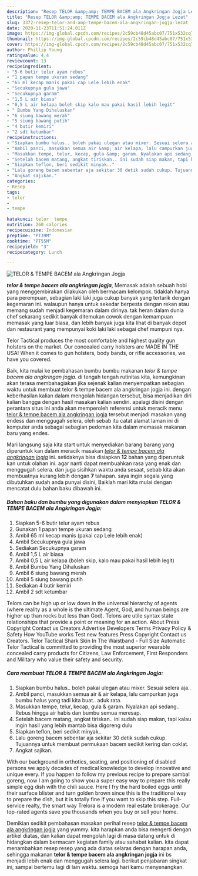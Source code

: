 ```yaml
---
description: "Resep TELOR &amp;amp; TEMPE BACEM ala Angkringan Jogja Lezat"
title: "Resep TELOR &amp;amp; TEMPE BACEM ala Angkringan Jogja Lezat"
slug: 3372-resep-telor-and-amp-tempe-bacem-ala-angkringan-jogja-lezat
date: 2020-11-23T11:51:24.011Z
image: https://img-global.cpcdn.com/recipes/2c59cb48d45abc07/751x532cq70/telor-tempe-bacem-ala-angkringan-jogja-foto-resep-utama.jpg
thumbnail: https://img-global.cpcdn.com/recipes/2c59cb48d45abc07/751x532cq70/telor-tempe-bacem-ala-angkringan-jogja-foto-resep-utama.jpg
cover: https://img-global.cpcdn.com/recipes/2c59cb48d45abc07/751x532cq70/telor-tempe-bacem-ala-angkringan-jogja-foto-resep-utama.jpg
author: Phillip Young
ratingvalue: 4.4
reviewcount: 13
recipeingredient:
- "5-6 butir telur ayam rebus"
- "1 papan tempe ukuran sedang"
- "65 ml kecap manis pakai cap Lele lebih enak"
- "Secukupnya gula jawa"
- "Secukupnya garam"
- "1,5 L air biasa"
- "0,5 L air kelapa boleh skip kalo mau pakai hasil lebih legit"
- " Bumbu Yang Dihaluskan"
- "6 siung bawang merah"
- "5 siung bawang putih"
- "4 butir kemiri"
- "2 sdt ketumbar"
recipeinstructions:
- "Siapkan bumbu halus.. boleh pakai ulegan atau mixer. Sesuai selera aja.."
- "Ambil panci, masukkan semua air &amp; air kelapa, lalu campurkan juga bumbu halus yang tadi kita buat.. aduk rata."
- "Masukkan tempe, telur, kecap, gula &amp; garam. Nyalakan api sedang.. Rebus hingga air habis dan bumbu semua meresap."
- "Setelah bacem matang, angkat tiriskan.. ini sudah siap makan, tapi kalau ingin hasil yang lebih mantab bisa digoreng dulu"
- "Siapkan teflon, beri sedikit minyak.."
- "Lalu goreng bacem sebentar aja sekitar 30 detik sudah cukup. Tujuannya untuk membuat permukaan bacem sedikit kering dan coklat."
- "Angkat sajikan."
categories:
- Resep
tags:
- telor
- 
- tempe

katakunci: telor  tempe 
nutrition: 260 calories
recipecuisine: Indonesian
preptime: "PT39M"
cooktime: "PT55M"
recipeyield: "3"
recipecategory: Lunch

---
```



![TELOR &amp; TEMPE BACEM ala Angkringan Jogja](https://img-global.cpcdn.com/recipes/2c59cb48d45abc07/751x532cq70/telor-tempe-bacem-ala-angkringan-jogja-foto-resep-utama.jpg)

<b><i>telor &amp; tempe bacem ala angkringan jogja</i></b>, Memasak adalah sebuah hobi yang menggembirakan dilakukan oleh bermacam kelompok. tidaklah hanya para perempuan, sebagian laki laki juga cukup banyak yang tertarik dengan kegemaran ini. walaupun hanya untuk sekedar berpesta dengan rekan atau memang sudah menjadi kegemaran dalam dirinya. tak heran dalam dunia chef sekarang sedikit banyak ditemukan cowok dengan kemampuan memasak yang luar biasa, dan lebih banyak juga kita lihat di banyak depot dan restaurant yang mempunyai koki laki laki sebagai chef mumpuni nya.

Telor Tactical produces the most comfortable and highest quality gun holsters on the market. Our concealed carry holsters are MADE IN THE USA! When it comes to gun holsters, body bands, or rifle accessories, we have you covered.

Baik, kita mulai ke pembahasan bumbu bumbu makanan <i>telor &amp; tempe bacem ala angkringan jogja</i>. di tengah tengah rutinitas kita, kemungkinan akan terasa membahagiakan jika sejenak kalian menyempatkan sebagian waktu untuk membuat telor &amp; tempe bacem ala angkringan jogja ini. dengan keberhasilan kalian dalam mengolah hidangan tersebut, bisa menjadikan diri kalian bangga dengan hasil masakan kalian sendiri. apalagi disini dengan perantara situs ini anda akan memperoleh referensi untuk meracik menu <u>telor &amp; tempe bacem ala angkringan jogja</u> tersebut menjadi masakan yang endess dan menggugah selera, oleh sebab itu catat alamat laman ini di komputer anda sebagai sebagian pedoman kita dalam memasak makanan baru yang endes.


Mari langsung saja kita start untuk menyediakan barang barang yang diperuntuk kan dalam meracik masakan <u><i>telor &amp; tempe bacem ala angkringan jogja</i></u> ini. setidaknya bisa disiapkan <b>12</b> bahan yang diperuntuk kan untuk olahan ini. agar nanti dapat membuahkan rasa yang enak dan menggugah selera. dan juga sisihkan waktu anda sesaat, sebab kita akan membuatnya kurang lebih dengan <b>7</b> tahapan. saya ingin segala yang dibutuhkan sudah anda punyai disini, Baiklah mari kita mulai dengan mencatat dulu bahan baku dibawah ini.

<!--inarticleads1-->

##### Bahan baku dan bumbu yang digunakan dalam menyiapkan TELOR &amp; TEMPE BACEM ala Angkringan Jogja:

1. Siapkan 5-6 butir telur ayam rebus
1. Gunakan 1 papan tempe ukuran sedang
1. Ambil 65 ml kecap manis (pakai cap Lele lebih enak)
1. Ambil Secukupnya gula jawa
1. Sediakan Secukupnya garam
1. Ambil 1,5 L air biasa
1. Ambil 0,5 L air kelapa (boleh skip, kalo mau pakai hasil lebih legit)
1. Ambil  Bumbu Yang Dihaluskan
1. Ambil 6 siung bawang merah
1. Ambil 5 siung bawang putih
1. Sediakan 4 butir kemiri
1. Ambil 2 sdt ketumbar


Telors can be high up or low down in the universal hierarchy of agents (where reality as a whole is the ultimate Agent, God, and human beings are higher up than rocks but less than God). Telons are utile syntax state relationships that provide a point or meaning for an action. About Press Copyright Contact us Creators Advertise Developers Terms Privacy Policy &amp; Safety How YouTube works Test new features Press Copyright Contact us Creators. Telor Tactical Shark Skin In The Waistband - Full Size Automatic Telor Tactical is committed to providing the most superior wearable concealed carry products for Citizens, Law Enforcement, First Responders and Military who value their safety and security. 

<!--inarticleads2-->

##### Cara membuat TELOR &amp; TEMPE BACEM ala Angkringan Jogja:

1. Siapkan bumbu halus.. boleh pakai ulegan atau mixer. Sesuai selera aja..
1. Ambil panci, masukkan semua air &amp; air kelapa, lalu campurkan juga bumbu halus yang tadi kita buat.. aduk rata.
1. Masukkan tempe, telur, kecap, gula &amp; garam. Nyalakan api sedang.. Rebus hingga air habis dan bumbu semua meresap.
1. Setelah bacem matang, angkat tiriskan.. ini sudah siap makan, tapi kalau ingin hasil yang lebih mantab bisa digoreng dulu
1. Siapkan teflon, beri sedikit minyak..
1. Lalu goreng bacem sebentar aja sekitar 30 detik sudah cukup. Tujuannya untuk membuat permukaan bacem sedikit kering dan coklat.
1. Angkat sajikan.


With our background in orthotics, seating, and positioning of disabled persons we apply decades of medical knowledge to develop innovative and unique every. If you happen to follow my previous recipe to prepare sambal goreng, now I am going to show you a super easy way to prepare this really simple egg dish with the chili sauce. Here I fry the hard boiled eggs until their surface blister and turn golden brown since this is the traditional way to prepare the dish, but it is totally fine if you want to skip this step. Full-service realty, the smart way Trelora is a modern real estate brokerage. Our top-rated agents save you thousands when you buy or sell your home. 

Demikian sedikit pembahasan masakan perihal resep <u>telor &amp; tempe bacem ala angkringan jogja</u> yang yummy. kita harapkan anda bisa mengerti dengan artikel diatas, dan kalian dapat mengolah lagi di masa datang untuk di hidangkan dalam bermacam kegiatan family atau sahabat kalian. kita dapat menambahkan resep resep yang ada diatas selaras dengan harapan anda, sehingga makanan <b>telor &amp; tempe bacem ala angkringan jogja</b> ini bs menjadi lebih enak dan menggugah selera lagi. berikut penjabaran singkat ini, sampai bertemu lagi di lain waktu. semoga hari kamu menyenangkan.
